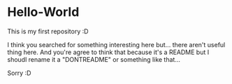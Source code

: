 # Hello-World
This is my first repository :D

I think you searched for something interesting here but... there aren't useful thing here.
And you're agree to think that because it's a README but I shoudl rename it a "DONTREADME" or something like that...

Sorry :D
